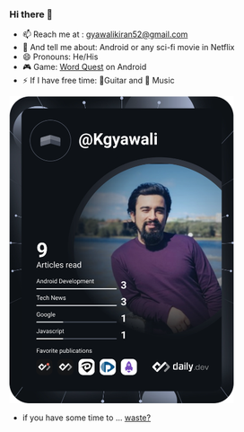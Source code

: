 ### Hi there 👋


- 📫 Reach me at : gyawalikiran52@gmail.com
- 💬 And tell me about: Android or any sci-fi movie in Netflix
- 😄 Pronouns: He/His
- 🎮 Game: [Word Quest](https://play.google.com/store/apps/details?id=np.com.kirangyawali.wordquest) on Android
- ⚡ If I have free time: 🎸Guitar and 🎵 Music


<a href="https://app.daily.dev/Kgyawali"><img src="https://github.com/keyrunHORNET/keyrunHORNET/blob/main/devcard.svg" width="400" alt="Kiran Gyawali's Dev Card"/></a>


- if you have some time to ... [waste?](https://www.kirangyawali.com.np/)
